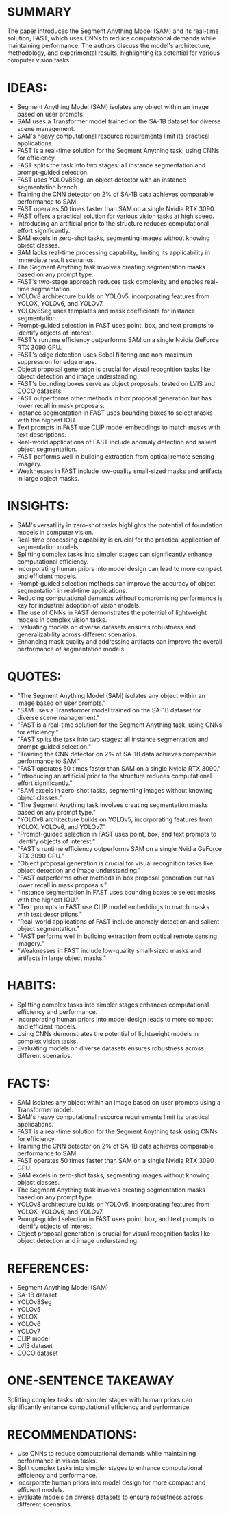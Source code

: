 # SUMMARY
The paper introduces the Segment Anything Model (SAM) and its real-time solution, FAST, which uses CNNs to reduce computational demands while maintaining performance. The authors discuss the model's architecture, methodology, and experimental results, highlighting its potential for various computer vision tasks.

# IDEAS:
- Segment Anything Model (SAM) isolates any object within an image based on user prompts.
- SAM uses a Transformer model trained on the SA-1B dataset for diverse scene management.
- SAM's heavy computational resource requirements limit its practical applications.
- FAST is a real-time solution for the Segment Anything task, using CNNs for efficiency.
- FAST splits the task into two stages: all instance segmentation and prompt-guided selection.
- FAST uses YOLOv8Seg, an object detector with an instance segmentation branch.
- Training the CNN detector on 2% of SA-1B data achieves comparable performance to SAM.
- FAST operates 50 times faster than SAM on a single Nvidia RTX 3090.
- FAST offers a practical solution for various vision tasks at high speed.
- Introducing an artificial prior to the structure reduces computational effort significantly.
- SAM excels in zero-shot tasks, segmenting images without knowing object classes.
- SAM lacks real-time processing capability, limiting its applicability in immediate result scenarios.
- The Segment Anything task involves creating segmentation masks based on any prompt type.
- FAST's two-stage approach reduces task complexity and enables real-time segmentation.
- YOLOv8 architecture builds on YOLOv5, incorporating features from YOLOX, YOLOv6, and YOLOv7.
- YOLOv8Seg uses templates and mask coefficients for instance segmentation.
- Prompt-guided selection in FAST uses point, box, and text prompts to identify objects of interest.
- FAST's runtime efficiency outperforms SAM on a single Nvidia GeForce RTX 3090 GPU.
- FAST's edge detection uses Sobel filtering and non-maximum suppression for edge maps.
- Object proposal generation is crucial for visual recognition tasks like object detection and image understanding.
- FAST's bounding boxes serve as object proposals, tested on LVIS and COCO datasets.
- FAST outperforms other methods in box proposal generation but has lower recall in mask proposals.
- Instance segmentation in FAST uses bounding boxes to select masks with the highest IOU.
- Text prompts in FAST use CLIP model embeddings to match masks with text descriptions.
- Real-world applications of FAST include anomaly detection and salient object segmentation.
- FAST performs well in building extraction from optical remote sensing imagery.
- Weaknesses in FAST include low-quality small-sized masks and artifacts in large object masks.

# INSIGHTS:
- SAM's versatility in zero-shot tasks highlights the potential of foundation models in computer vision.
- Real-time processing capability is crucial for the practical application of segmentation models.
- Splitting complex tasks into simpler stages can significantly enhance computational efficiency.
- Incorporating human priors into model design can lead to more compact and efficient models.
- Prompt-guided selection methods can improve the accuracy of object segmentation in real-time applications.
- Reducing computational demands without compromising performance is key for industrial adoption of vision models.
- The use of CNNs in FAST demonstrates the potential of lightweight models in complex vision tasks.
- Evaluating models on diverse datasets ensures robustness and generalizability across different scenarios.
- Enhancing mask quality and addressing artifacts can improve the overall performance of segmentation models.

# QUOTES:
- "The Segment Anything Model (SAM) isolates any object within an image based on user prompts."
- "SAM uses a Transformer model trained on the SA-1B dataset for diverse scene management."
- "FAST is a real-time solution for the Segment Anything task, using CNNs for efficiency."
- "FAST splits the task into two stages: all instance segmentation and prompt-guided selection."
- "Training the CNN detector on 2% of SA-1B data achieves comparable performance to SAM."
- "FAST operates 50 times faster than SAM on a single Nvidia RTX 3090."
- "Introducing an artificial prior to the structure reduces computational effort significantly."
- "SAM excels in zero-shot tasks, segmenting images without knowing object classes."
- "The Segment Anything task involves creating segmentation masks based on any prompt type."
- "YOLOv8 architecture builds on YOLOv5, incorporating features from YOLOX, YOLOv6, and YOLOv7."
- "Prompt-guided selection in FAST uses point, box, and text prompts to identify objects of interest."
- "FAST's runtime efficiency outperforms SAM on a single Nvidia GeForce RTX 3090 GPU."
- "Object proposal generation is crucial for visual recognition tasks like object detection and image understanding."
- "FAST outperforms other methods in box proposal generation but has lower recall in mask proposals."
- "Instance segmentation in FAST uses bounding boxes to select masks with the highest IOU."
- "Text prompts in FAST use CLIP model embeddings to match masks with text descriptions."
- "Real-world applications of FAST include anomaly detection and salient object segmentation."
- "FAST performs well in building extraction from optical remote sensing imagery."
- "Weaknesses in FAST include low-quality small-sized masks and artifacts in large object masks."

# HABITS:
- Splitting complex tasks into simpler stages enhances computational efficiency and performance.
- Incorporating human priors into model design leads to more compact and efficient models.
- Using CNNs demonstrates the potential of lightweight models in complex vision tasks.
- Evaluating models on diverse datasets ensures robustness across different scenarios.

# FACTS:
- SAM isolates any object within an image based on user prompts using a Transformer model.
- SAM's heavy computational resource requirements limit its practical applications.
- FAST is a real-time solution for the Segment Anything task using CNNs for efficiency.
- Training the CNN detector on 2% of SA-1B data achieves comparable performance to SAM.
- FAST operates 50 times faster than SAM on a single Nvidia RTX 3090 GPU.
- SAM excels in zero-shot tasks, segmenting images without knowing object classes.
- The Segment Anything task involves creating segmentation masks based on any prompt type.
- YOLOv8 architecture builds on YOLOv5, incorporating features from YOLOX, YOLOv6, and YOLOv7.
- Prompt-guided selection in FAST uses point, box, and text prompts to identify objects of interest.
- Object proposal generation is crucial for visual recognition tasks like object detection and image understanding.

# REFERENCES:
- Segment Anything Model (SAM)
- SA-1B dataset
- YOLOv8Seg
- YOLOv5
- YOLOX
- YOLOv6
- YOLOv7
- CLIP model
- LVIS dataset
- COCO dataset

# ONE-SENTENCE TAKEAWAY
Splitting complex tasks into simpler stages with human priors can significantly enhance computational efficiency and performance.

# RECOMMENDATIONS:
- Use CNNs to reduce computational demands while maintaining performance in vision tasks.
- Split complex tasks into simpler stages to enhance computational efficiency and performance.
- Incorporate human priors into model design for more compact and efficient models.
- Evaluate models on diverse datasets to ensure robustness across different scenarios.